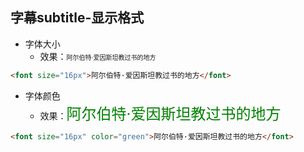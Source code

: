 ## 字幕subtitle-显示格式

- 字体大小
    - 效果：<font size="1px" >阿尔伯特·爱因斯坦教过书的地方</font>
```html
<font size="16px">阿尔伯特·爱因斯坦教过书的地方</font>
```
- 字体颜色
    - 效果：<font size="5px" color="green" >阿尔伯特·爱因斯坦教过书的地方</font>
```html
<font size="16px" color="green">阿尔伯特·爱因斯坦教过书的地方</font>
```    